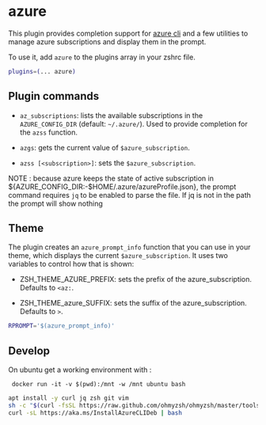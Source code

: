 # azure

This plugin provides completion support for
[azure cli](https://docs.microsoft.com/en-us/cli/azure/) and a few utilities to
manage azure subscriptions and display them in the prompt.

To use it, add `azure` to the plugins array in your zshrc file.

```zsh
plugins=(... azure)
```

## Plugin commands

-   `az_subscriptions`: lists the available subscriptions in the
    `AZURE_CONFIG_DIR` (default: `~/.azure/`). Used to provide completion for
    the `azss` function.

-   `azgs`: gets the current value of `$azure_subscription`.

-   `azss [<subscription>]`: sets the `$azure_subscription`.

NOTE : because azure keeps the state of active subscription in
${AZURE_CONFIG_DIR:-$HOME/.azure/azureProfile.json}, the prompt command requires
`jq` to be enabled to parse the file. If jq is not in the path the prompt will
show nothing

## Theme

The plugin creates an `azure_prompt_info` function that you can use in your
theme, which displays the current `$azure_subscription`. It uses two variables
to control how that is shown:

-   ZSH_THEME_AZURE_PREFIX: sets the prefix of the azure_subscription. Defaults
    to `<az:`.

-   ZSH_THEME_azure_SUFFIX: sets the suffix of the azure_subscription. Defaults
    to `>`.

```sh
RPROMPT='$(azure_prompt_info)'
```

## Develop

On ubuntu get a working environment with :

` docker run -it -v $(pwd):/mnt -w /mnt ubuntu bash`

```sh
apt install -y curl jq zsh git vim
sh -c "$(curl -fsSL https://raw.github.com/ohmyzsh/ohmyzsh/master/tools/install.sh)"
curl -sL https://aka.ms/InstallAzureCLIDeb | bash
```
